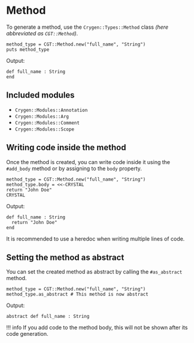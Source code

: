 # Method

To generate a method, use the `Crygen::Types::Method` class *(here abbreviated as `CGT::Method`)*.

```cr
method_type = CGT::Method.new("full_name", "String")
puts method_type
```

Output:

```cr
def full_name : String
end
```

## Included modules

- `Crygen::Modules::Annotation`
- `Crygen::Modules::Arg`
- `Crygen::Modules::Comment`
- `Crygen::Modules::Scope`

## Writing code inside the method

Once the method is created, you can write code inside it using the `#add_body` method or by assigning to the `body` property.

```cr
method_type = CGT::Method.new("full_name", "String")
method_type.body = <<-CRYSTAL
return "John Doe"
CRYSTAL
```

Output:

```cr
def full_name : String
  return "John Doe"
end
```

It is recommended to use a heredoc when writing multiple lines of code.

## Setting the method as abstract

You can set the created method as abstract by calling the `#as_abstract` method.

```cr
method_type = CGT::Method.new("full_name", "String")
method_type.as_abstract # This method is now abstract
```

Output:

```cr
abstract def full_name : String
```

!!! info
    If you add code to the method body, this will not be shown after its code generation.